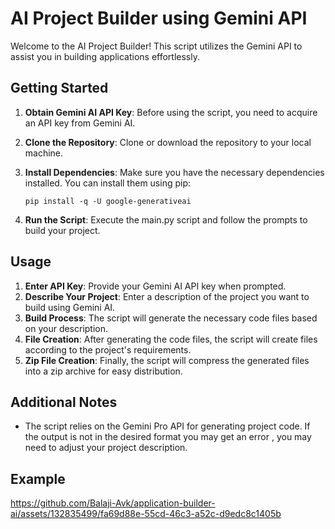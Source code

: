
# AI Project Builder using Gemini API

Welcome to the AI Project Builder! This script utilizes the Gemini API to assist you in building applications effortlessly.

## Getting Started

1. **Obtain Gemini AI API Key**: Before using the script, you need to acquire an API key from Gemini AI.
2. **Clone the Repository**: Clone or download the repository to your local machine.
3. **Install Dependencies**: Make sure you have the necessary dependencies installed. You can install them using pip:

    ```
    pip install -q -U google-generativeai
    ```

4. **Run the Script**: Execute the main.py script and follow the prompts to build your project.

## Usage

1. **Enter API Key**: Provide your Gemini AI API key when prompted.
2. **Describe Your Project**: Enter a description of the project you want to build using Gemini AI.
3. **Build Process**: The script will generate the necessary code files based on your description.
4. **File Creation**: After generating the code files, the script will create files according to the project's requirements.
5. **Zip File Creation**: Finally, the script will compress the generated files into a zip archive for easy distribution.

## Additional Notes

- The script relies on the Gemini Pro API for generating project code. If the output is not in the desired format you may get an error ,  you may need to adjust your project description.

## Example



https://github.com/Balaji-Avk/application-builder-ai/assets/132835499/fa69d88e-55cd-46c3-a52c-d9edc8c1405b

